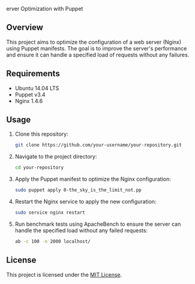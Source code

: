 erver Optimization with Puppet

## Overview
This project aims to optimize the configuration of a web server (Nginx) using Puppet manifests. The goal is to improve the server's performance and ensure it can handle a specified load of requests without any failures.

## Requirements
- Ubuntu 14.04 LTS
- Puppet v3.4
- Nginx 1.4.6

## Usage
1. Clone this repository:

    ```bash
    git clone https://github.com/your-username/your-repository.git
    ```

2. Navigate to the project directory:

    ```bash
    cd your-repository
    ```

3. Apply the Puppet manifest to optimize the Nginx configuration:

    ```bash
    sudo puppet apply 0-the_sky_is_the_limit_not.pp
    ```

4. Restart the Nginx service to apply the new configuration:

    ```bash
    sudo service nginx restart
    ```

5. Run benchmark tests using ApacheBench to ensure the server can handle the specified load without any failed requests:

    ```bash
    ab -c 100 -n 2000 localhost/
    ```

## License
This project is licensed under the [MIT License](LICENSE).
